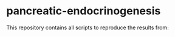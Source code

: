 # pancreatic-endocrinogenesis
This repository contains all scripts to reproduce the results from:  
